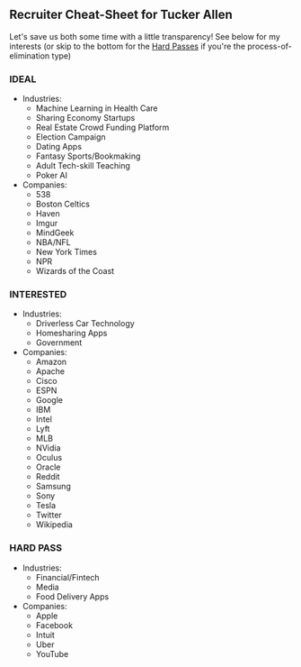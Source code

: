 
## Recruiter Cheat-Sheet for Tucker Allen

Let's save us both some time with a little transparency! See below for my interests (or skip to the bottom for the [Hard Passes](#hard-pass) if you're the process-of-elimination type)

### IDEAL
- Industries:
  - Machine Learning in Health Care
  - Sharing Economy Startups
  - Real Estate Crowd Funding Platform
  - Election Campaign
  - Dating Apps
  - Fantasy Sports/Bookmaking
  - Adult Tech-skill Teaching
  - Poker AI
- Companies:
  - 538
  - Boston Celtics
  - Haven
  - Imgur
  - MindGeek
  - NBA/NFL
  - New York Times
  - NPR
  - Wizards of the Coast


### INTERESTED
- Industries:
  - Driverless Car Technology
  - Homesharing Apps
  - Government
- Companies:
  - Amazon
  - Apache
  - Cisco
  - ESPN
  - Google
  - IBM
  - Intel
  - Lyft
  - MLB
  - NVidia
  - Oculus
  - Oracle
  - Reddit
  - Samsung
  - Sony
  - Tesla
  - Twitter
  - Wikipedia


### HARD **PASS**
  - Industries:
    - Financial/Fintech
    - Media
    - Food Delivery Apps
  - Companies:
    - Apple
    - Facebook
    - Intuit
    - Uber
    - YouTube
